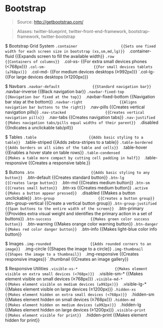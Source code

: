 # Bootstrap

> Source: http://getbootstrap.com/

> Aliases: twitter-blueprint, twitter-front-end-framework, bootstrap-framework, twitter-bootstrap

$ Bootstrap Grid System
    `.container                    {{Sets one fixed width for each screen size in bootstrap (xs,sm,md,lg)}} 
    `.container-fluid              {{Expands screen to fill the available width}} 
    `.row                          {{Containers of columns}} 
    `.col-xs-                      {{For extra small devices phones (<768px)}} 
    `.col-sm-                      {{For small devices tablets (≥768px)}} 
    `.col-md-                      {{For medium devices desktops (≥992px)}} 
    `.col-lg-                      {{For large devices desktops (≥1200px)}} 

$ Navbars
    `.navbar-default               {{Standard navigation bar}} 
    `.navbar-inverse               {{Black navigation bar}} 
    `.navbar-fixed-top             {{Navigation bar fixed at the top}} 
    `.navbar-fixed-bottom          {{Navigation bar stay at the bottom}} 
    `.navbar-right                 {{Aligns navigation bar buttons to the right}} 
    `.nav-pills                    {{Creates vertical navigation pills}} 
    `.nav-stacked                  {{Creates vertical navigation pills}} 
    `.nav-tabs                     {{Creates navigation tabs}} 
    `.nav-justified                {{Makes navigation tabs/pills equal widths of their parent}} 
    `.disabled                     {{Indicates a unclickable tab/pill}} 

$ Tables
    `.table                        {{Adds basic styling to a table}} 
    `.table-striped                {{Adds zebra-stripes to a table}} 
    `.table-bordered               {{Adds borders on all sides of the table and cells}} 
    `.table-hover                  {{Enables a hover state on table rows}} 
    `.table-condensed              {{Makes a table more compact by cutting cell padding in half}} 
    `.table-responsive             {{Creates a responsive table.}} 

$ Buttons
    `.btn                          {{Adds basic styling to any button}} 
    `.btn-default                  {{Creates standard button}} 
    `.btn-lg                       {{Creates large button}} 
    `.btn-md                       {{Creates medium button}} 
    `.btn-sm                       {{Creates small button}} 
    `.btn-xs                       {{Creates medium button}} 
    `.active                       {{Makes a button appear pressed}} 
    `.disabled                     {{Makes a button unclickable}} 
    `.btn-group                    {{Creates a button group}} 
    `.btn-group-vertical           {{Create a vertical button group}} 
    `.btn-group-justified          {{Span buttons to the entire width of the screen}} 
    `.btn-primary                  {{Provides extra visual weight and identifies the primary action in a set of buttons}} 
    `.btn-success                  {{Makes green color success button}} 
    `.btn-warning                  {{Makes orange color warning button}} 
    `.btn-danger                   {{Makes red color danger button}} 
    `.btn-info                     {{Makes light-blue color info button}} 

$ Images
    `.img-rounded                  {{Adds rounded corners to an image}} 
    `.img-circle                   {{Shapes the image to a circle}} 
    `.img-thumbnail                {{Shapes the image to a thumbnail}} 
    `.img-responsive               {{Creates responsive images}} 
    `.thumbnail                    {{Creates an image gallery}} 

$ Responsive Utilities
    `.visible-xs-*                 {{Makes element visible on extra small devices (<768px)}} 
    `.visible-sm-*                 {{Makes element visible on small devices (≥768px)}} 
    `.visible-md-*                 {{Makes element visible on medium devices (≥992px)}} 
    `.visible-lg-*                 {{Makes element visible on large devices (≥1200px)}} 
    `.hidden-xs                    {{Makes element hidden on extra small devices (<768px)}} 
    `.hidden-sm                    {{Makes element hidden on small devices (≥768px)}} 
    `.hidden-md                    {{Makes element hidden on medium devices (≥992px)}} 
    `.hidden-lg                    {{Makes element hidden on large devices (≥1200px)}} 
    `.visible-print                {{Makes element visible for print}} 
    `.hidden-print                 {{Makes element hidden for print}} 

